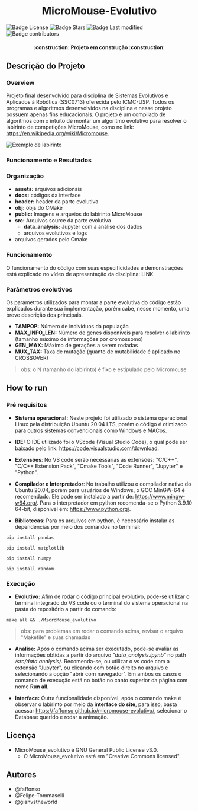 <h1 align="center"> MicroMouse-Evolutivo </h1>

![Badge License](https://img.shields.io/github/license/faffonso/MicroMouse-Evolutivo?color=g)
![Badge Stars](https://img.shields.io/github/stars/faffonso/MicroMouse-Evolutivo?color=g)
![Badge Last modified](https://img.shields.io/github/last-commit/faffonso/micromouse-evolutivo?style=flat)
![Badge contributors](https://img.shields.io/github/contributors/faffonso/micromouse-evolutivo?style=flat)

<h4 align="center"> 
    :construction:  Projeto em construção  :construction:
</h4>

## Descrição do Projeto

### Overview

Projeto final desenvolvido para disciplina de Sistemas Evolutivos e Aplicados à Robótica (SSC0713) oferecida pelo ICMC-USP. Todos os programas  e algoritmos desenvolvidos na disciplina e nesse projeto possuem apenas fins educacionais. O projeto é um compilado de algoritmos com o intuito de montar um algoritmo evolutivo para resolver o labirinto de competições MicroMouse, como no link: https://en.wikipedia.org/wiki/Micromouse. 

![Exemplo de labirinto](https://user-images.githubusercontent.com/62042164/149367647-4ba8d008-2783-48e0-8a80-9676d314e005.png)

### Funcionamento e Resultados

### Organização

* **assets:** arquivos adicionais
* **docs:** códigos da interface
* **header:** header da parte evolutiva
* **obj:** objs do CMake
* **public:** Imagens e arquvios do labirinto MicroMouse
* **src:** Arquivos source da parte evolutiva
    * **data_analysis:** Jupyter com a análise dos dados
    * arquivos evolutivos e logs
* arquivos gerados pelo Cmake 

### Funcionamento

O funcionamento do código com suas especificidades e demonstrações está explicado no vídeo de apresentação da disciplina:
LINK

### Parâmetros evolutivos

Os parametros utilizados para montar a parte evolutiva do código estão explicados durante sua implementação, porém cabe, nesse momento, uma breve descrição dos principais.

* **TAMPOP:** Número de indivíduos da população
* **MAX_INFO_LEN:** Número de genes disponíveis para resolver o labirinto (tamanho máximo de informações por cromossomo)
* **GEN_MAX:** Máximo de gerações a serem rodadas
* **MUX_TAX:** Taxa de mutação (quanto de mutabilidade é aplicado no CROSSOVER)

> obs: o N (tamanho do labirinto) é fixo e estipulado pelo Micromouse


## How to run

### Pré requisitos

* **Sistema operacional:** Neste projeto foi utilizado o sistema operacional Linux pela distribuição Ubuntu 20.04 LTS, porém o código é otimizado para outros sistemas convencionais como Windows e MACos.

* **IDE:** O IDE utilizado foi o VScode (Visual Studio Code), o qual pode ser baixado pelo link: https://code.visualstudio.com/download.

* **Extensões**: No VS code serão necessárias as extensões: "C/C++", "C/C++ Extension Pack", "Cmake Tools", "Code Runner", "Jupyter" e "Python".

* **Compilador e Interpretador**: No trabalho utilizou o compilador nativo do Ubuntu 20.04, porém para usuários de Windows, o GCC MinGW-64 é recomendado. Ele pode ser instalado a partir de: https://www.mingw-w64.org/. Para o interpretador em python recomenda-se o Python 3.9.10 64-bit, disponível em: https://www.python.org/.

* **Bibliotecas**: Para os arquivos em python, é necessário instalar as dependencias por meio dos comandos no terminal:

~~~
pip install pandas
~~~
~~~
pip install matplotlib
~~~
~~~
pip install numpy
~~~
~~~
pip install random
~~~
### Execução

* **Evolutivo:** Afim de rodar o código principal evolutivo, pode-se utilizar o terminal integrado do VS code ou o terminal do sistema operacional na pasta do repositório a partir do comando:
~~~
make all && ./MicroMouse_evolutivo
~~~
 
> obs: para problemas em rodar o comando acima, revisar o arquivo "Makefile" e suas chamadas
 
* **Análise:** Após o comando acima ser executado, pode-se avaliar as informações obtidas a partir do arquivo *"data_analysis.ipynb"* no path */src/data analysis/*. Recomenda-se, ou utilizar o vs code com a extensão "Jupyter", ou clicando com botão direito no arquivo e selecionando a opção "abrir com navegador". Em ambos os casos o comando de execução está no botão no canto superior da página com nome **Run all**.
 
* **Interface:** Outra funcionalidade disponível, após o comando make é observar o labirinto por meio da **interface do site**, para isso, basta acessar https://faffonso.github.io/micromouse-evolutivo/, selecionar o Database querido e rodar a animação.


## Licença

* MicroMouse_evolutivo é GNU General Public License v3.0.
    * O MicroMouse_evolutivo está em "Creative Commons licensed".

## Autores

- @faffonso
- @Felipe-Tommaselli
- @gianvstheworld

